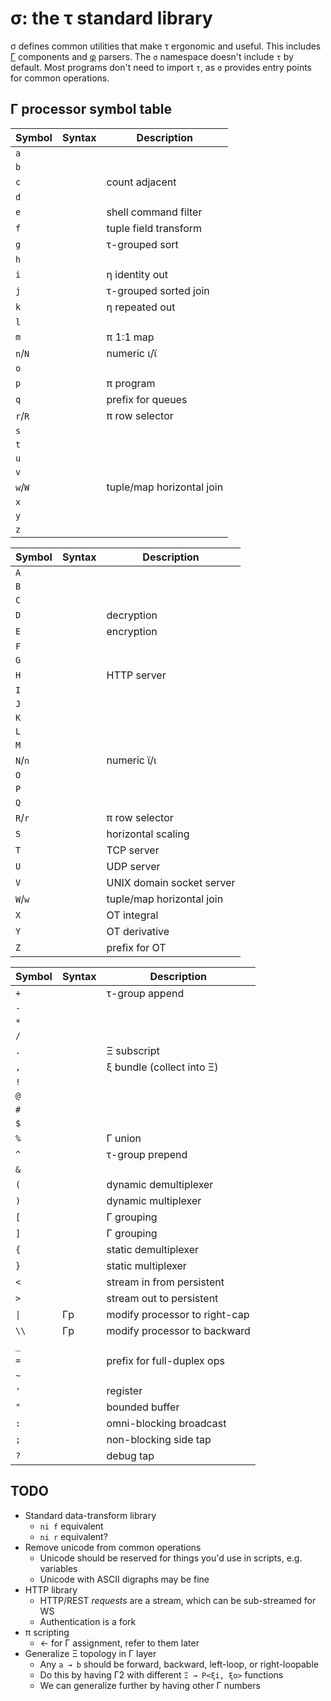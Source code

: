 # σ: the τ standard library
σ defines common utilities that make τ ergonomic and useful. This includes [Γ](doc/Gamma.md) components and [φ](doc/phi.md) parsers. The `σ` namespace doesn't include `τ` by default. Most programs don't need to import `τ`, as `σ` provides entry points for common operations.


## Γ processor symbol table
| Symbol  | Syntax | Description               |
|---------|--------|---------------------------|
| `a`     |        |                           |
| `b`     |        |                           |
| `c`     |        | count adjacent            |
| `d`     |        |                           |
| `e`     |        | shell command filter      |
| `f`     |        | tuple field transform     |
| `g`     |        | τ-grouped sort            |
| `h`     |        |                           |
| `i`     |        | η identity out            |
| `j`     |        | τ-grouped sorted join     |
| `k`     |        | η repeated out            |
| `l`     |        |                           |
| `m`     |        | π 1:1 map                 |
| `n`/`N` |        | numeric ι/ϊ               |
| `o`     |        |                           |
| `p`     |        | π program                 |
| `q`     |        | prefix for queues         |
| `r`/`R` |        | π row selector            |
| `s`     |        |                           |
| `t`     |        |                           |
| `u`     |        |                           |
| `v`     |        |                           |
| `w`/`W` |        | tuple/map horizontal join |
| `x`     |        |                           |
| `y`     |        |                           |
| `z`     |        |                           |

| Symbol  | Syntax | Description               |
|---------|--------|---------------------------|
| `A`     |        |                           |
| `B`     |        |                           |
| `C`     |        |                           |
| `D`     |        | decryption                |
| `E`     |        | encryption                |
| `F`     |        |                           |
| `G`     |        |                           |
| `H`     |        | HTTP server               |
| `I`     |        |                           |
| `J`     |        |                           |
| `K`     |        |                           |
| `L`     |        |                           |
| `M`     |        |                           |
| `N`/`n` |        | numeric ϊ/ι               |
| `O`     |        |                           |
| `P`     |        |                           |
| `Q`     |        |                           |
| `R`/`r` |        | π row selector            |
| `S`     |        | horizontal scaling        |
| `T`     |        | TCP server                |
| `U`     |        | UDP server                |
| `V`     |        | UNIX domain socket server |
| `W`/`w` |        | tuple/map horizontal join |
| `X`     |        | OT integral               |
| `Y`     |        | OT derivative             |
| `Z`     |        | prefix for OT             |

| Symbol | Syntax | Description                   |
|--------|--------|-------------------------------|
| `+`    |        | τ-group append                |
| `-`    |        |                               |
| `*`    |        |                               |
| `/`    |        |                               |
| `.`    |        | Ξ subscript                   |
| `,`    |        | ξ bundle (collect into Ξ)     |
| `!`    |        |                               |
| `@`    |        |                               |
| `#`    |        |                               |
| `$`    |        |                               |
| `%`    |        | Γ union                       |
| `^`    |        | τ-group prepend               |
| `&`    |        |                               |
| `(`    |        | dynamic demultiplexer         |
| `)`    |        | dynamic multiplexer           |
| `[`    |        | Γ grouping                    |
| `]`    |        | Γ grouping                    |
| `{`    |        | static demultiplexer          |
| `}`    |        | static multiplexer            |
| `<`    |        | stream in from persistent     |
| `>`    |        | stream out to persistent      |
| `\|`   | Γp     | modify processor to right-cap |
| `\\`   | Γp     | modify processor to backward  |
| `_`    |        |                               |
| `=`    |        | prefix for full-duplex ops    |
| `~`    |        |                               |
| `'`    |        | register                      |
| `"`    |        | bounded buffer                |
| `:`    |        | omni-blocking broadcast       |
| `;`    |        | non-blocking side tap         |
| `?`    |        | debug tap                     |


## TODO
+ Standard data-transform library
  + `ni f` equivalent
  + `ni r` equivalent?
+ Remove unicode from common operations
  + Unicode should be reserved for things you'd use in scripts, e.g. variables
  + Unicode with ASCII digraphs may be fine
+ HTTP library
  + HTTP/REST _requests_ are a stream, which can be sub-streamed for WS
  + Authentication is a fork
+ π scripting
  + ← for Γ assignment, refer to them later
+ Generalize Ξ topology in Γ layer
  + Any `a → b` should be forward, backward, left-loop, or right-loopable
  + Do this by having Γ2 with different `Ξ → P<ξi, ξo>` functions
  + We can generalize further by having other Γ numbers
